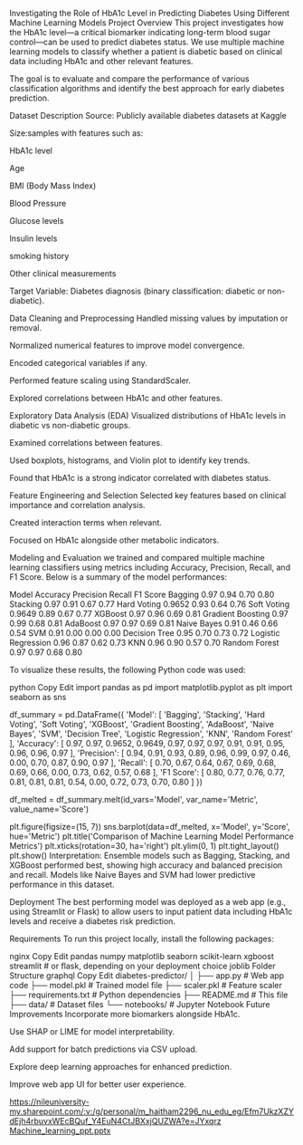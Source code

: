Investigating the Role of HbA1c Level in Predicting Diabetes Using Different Machine Learning Models
Project Overview
This project investigates how the HbA1c level—a critical biomarker indicating long-term blood sugar control—can be used to predict diabetes status. We use multiple machine learning models to classify whether a patient is diabetic based on clinical data including HbA1c and other relevant features.

The goal is to evaluate and compare the performance of various classification algorithms and identify the best approach for early diabetes prediction.

Dataset Description
Source: Publicly available diabetes datasets at Kaggle

Size:samples with features such as:

HbA1c level

Age

BMI (Body Mass Index)

Blood Pressure

Glucose levels

Insulin levels

smoking history

Other clinical measurements

Target Variable: Diabetes diagnosis (binary classification: diabetic or non-diabetic).

Data Cleaning and Preprocessing
Handled missing values by imputation or removal.

Normalized numerical features to improve model convergence.

Encoded categorical variables if any.

Performed feature scaling using StandardScaler.

Explored correlations between HbA1c and other features.

Exploratory Data Analysis (EDA)
Visualized distributions of HbA1c levels in diabetic vs non-diabetic groups.

Examined correlations between features.

Used boxplots, histograms, and Violin plot to identify key trends.

Found that HbA1c is a strong indicator correlated with diabetes status.

Feature Engineering and Selection
Selected key features based on clinical importance and correlation analysis.

Created interaction terms when relevant.

Focused on HbA1c alongside other metabolic indicators.

Modeling and Evaluation
we trained and compared multiple machine learning classifiers using metrics including Accuracy, Precision, Recall, and F1 Score. Below is a summary of the model performances:

Model	Accuracy	Precision	Recall	F1 Score
Bagging	0.97	0.94	0.70	0.80
Stacking	0.97	0.91	0.67	0.77
Hard Voting	0.9652	0.93	0.64	0.76
Soft Voting	0.9649	0.89	0.67	0.77
XGBoost	0.97	0.96	0.69	0.81
Gradient Boosting	0.97	0.99	0.68	0.81
AdaBoost	0.97	0.97	0.69	0.81
Naive Bayes	0.91	0.46	0.66	0.54
SVM	0.91	0.00	0.00	0.00
Decision Tree	0.95	0.70	0.73	0.72
Logistic Regression	0.96	0.87	0.62	0.73
KNN	0.96	0.90	0.57	0.70
Random Forest	0.97	0.97	0.68	0.80

To visualize these results, the following Python code was used:

python
Copy
Edit
import pandas as pd
import matplotlib.pyplot as plt
import seaborn as sns

df_summary = pd.DataFrame({
    'Model': [
        'Bagging', 'Stacking', 'Hard Voting', 'Soft Voting', 'XGBoost',
        'Gradient Boosting', 'AdaBoost', 'Naive Bayes', 'SVM', 
        'Decision Tree', 'Logistic Regression', 'KNN', 'Random Forest'
    ],
    'Accuracy': [
        0.97, 0.97, 0.9652, 0.9649, 0.97,
        0.97, 0.97, 0.91, 0.91, 0.95, 0.96, 0.96, 0.97
    ],
    'Precision': [
        0.94, 0.91, 0.93, 0.89, 0.96,
        0.99, 0.97, 0.46, 0.00, 0.70, 0.87, 0.90, 0.97
    ],
    'Recall': [
        0.70, 0.67, 0.64, 0.67, 0.69,
        0.68, 0.69, 0.66, 0.00, 0.73, 0.62, 0.57, 0.68
    ],
    'F1 Score': [
        0.80, 0.77, 0.76, 0.77, 0.81,
        0.81, 0.81, 0.54, 0.00, 0.72, 0.73, 0.70, 0.80
    ]
})

df_melted = df_summary.melt(id_vars='Model', var_name='Metric', value_name='Score')

plt.figure(figsize=(15, 7))
sns.barplot(data=df_melted, x='Model', y='Score', hue='Metric')
plt.title('Comparison of Machine Learning Model Performance Metrics')
plt.xticks(rotation=30, ha='right')
plt.ylim(0, 1)
plt.tight_layout()
plt.show()
Interpretation:
Ensemble models such as Bagging, Stacking, and XGBoost performed best, showing high accuracy and balanced precision and recall. Models like Naive Bayes and SVM had lower predictive performance in this dataset.

Deployment
The best performing model was deployed as a web app (e.g., using Streamlit or Flask) to allow users to input patient data including HbA1c levels and receive a diabetes risk prediction.

Requirements
To run this project locally, install the following packages:

nginx
Copy
Edit
pandas
numpy
matplotlib
seaborn
scikit-learn
xgboost
streamlit  # or flask, depending on your deployment choice
joblib
Folder Structure
graphql
Copy
Edit
diabetes-predictor/
│
├── app.py                  # Web app code
├── model.pkl               # Trained model file
├── scaler.pkl              # Feature scaler
├── requirements.txt        # Python dependencies
├── README.md               # This file
├── data/                   # Dataset files
└── notebooks/              # Jupyter Notebook
Future Improvements
Incorporate more biomarkers alongside HbA1c.

Use SHAP or LIME for model interpretability.

Add support for batch predictions via CSV upload.

Explore deep learning approaches for enhanced prediction.

Improve web app UI for better user experience.





https://nileuniversity-my.sharepoint.com/:v:/g/personal/m_haitham2296_nu_edu_eg/Efm7UkzXZYdEjh4rbuvxWEcBQuf_Y4EuN4CtJBXxjQUZWA?e=JYxqrz 
[Machine_learning_ppt.pptx](https://github.com/user-attachments/files/20633829/Machine_learning_ppt.pptx)
